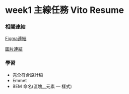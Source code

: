 # week1 主線任務 Vito Resume

### 相關連結
[Figma連結](https://www.figma.com/file/eB5X8OYO4whPx3btCZdr3w/2023-%E5%88%87%E7%89%88%E5%A4%8F%E5%AD%A3%E7%8F%AD-W1---%E5%80%8B%E4%BA%BA%E5%B1%A5%E6%AD%B7?type=design&node-id=0-1&t=Tv14ZmeDj0S4NGfM-0)

[圖片連結](https://github.com/hexschool/2022-web-layout-training/tree/main/2023week1)

### 學習
+ 完全符合設計稿
+ Emmet
+ BEM 命名(區塊__元素 — 樣式)
